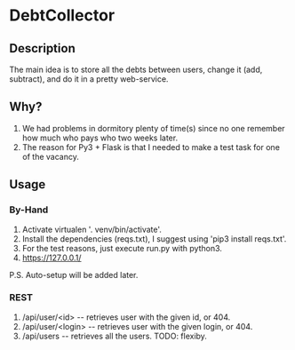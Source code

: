 # DebtCollector

## Description
The main idea is to store all the debts between users, change it (add, subtract), and do it in a pretty web-service.

## Why?
1. We had problems in dormitory plenty of time(s) since no one remember how much who pays who two weeks later.
2. The reason for Py3 + Flask is that I needed to make a test task for one of the vacancy.

## Usage

### By-Hand
1. Activate virtualen '. venv/bin/activate'.
2. Install the dependencies (reqs.txt), I suggest using 'pip3 install reqs.txt'.
3. For the test reasons, just execute run.py with python3.
4. https://127.0.0.1/

P.S. Auto-setup will be added later.

### REST
1. /api/user/\<id\> -- retrieves user with the given id, or 404.
2. /api/user/\<login\> -- retrieves user with the given login, or 404.
3. /api/users -- retrieves all the users. TODO: flexiby.
